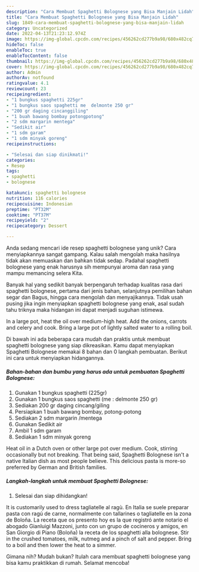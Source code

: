 ```yaml
---
description: "Cara Membuat Spaghetti Bolognese yang Bisa Manjain Lidah"
title: "Cara Membuat Spaghetti Bolognese yang Bisa Manjain Lidah"
slug: 1849-cara-membuat-spaghetti-bolognese-yang-bisa-manjain-lidah
category: Uncategorized
date: 2022-04-13T21:23:12.974Z
image: https://img-global.cpcdn.com/recipes/456262cd277b9a98/680x482cq70/spaghetti-bolognese-foto-resep-utama.jpg
hideToc: false
enableToc: true
enableTocContent: false
thumbnail: https://img-global.cpcdn.com/recipes/456262cd277b9a98/680x482cq70/spaghetti-bolognese-foto-resep-utama.jpg
cover: https://img-global.cpcdn.com/recipes/456262cd277b9a98/680x482cq70/spaghetti-bolognese-foto-resep-utama.jpg
author: Admin
authorAv: notfound
ratingvalue: 4.1
reviewcount: 23
recipeingredient:
- "1 bungkus spaghetti 225gr"
- "1 bungkus saos spaghetti me  delmonte 250 gr"
- "200 gr daging cincanggiling"
- "1 buah bawang bombay potongpotong"
- "2 sdm margarin mentega"
- "Sedikit air"
- "1 sdm garam"
- "1 sdm minyak goreng"
recipeinstructions:

- "Selesai dan siap dinikmati!"
categories:
- Resep
tags:
- spaghetti
- bolognese

katakunci: spaghetti bolognese 
nutrition: 116 calories
recipecuisine: Indonesian
preptime: "PT32M"
cooktime: "PT37M"
recipeyield: "2"
recipecategory: Dessert

---
```





Anda sedang mencari ide resep spaghetti bolognese yang unik? Cara menyiapkannya sangat gampang. Kalau salah mengolah maka hasilnya tidak akan memuaskan dan bahkan tidak sedap. Padahal spaghetti bolognese yang enak harusnya sih mempunyai aroma dan rasa yang mampu memancing selera Kita.





Banyak hal yang sedikit banyak berpengaruh terhadap kualitas rasa dari spaghetti bolognese, pertama dari jenis bahan, selanjutnya pemilihan bahan segar dan Bagus, hingga cara mengolah dan menyajikannya. Tidak usah pusing jika ingin menyiapkan spaghetti bolognese yang enak,      asal sudah tahu triknya maka hidangan ini dapat menjadi suguhan istimewa.














In a large pot, heat the oil over medium-high heat. Add the onions, carrots and celery and cook. Bring a large pot of lightly salted water to a rolling boil.






Di bawah ini ada beberapa cara mudah dan praktis untuk membuat spaghetti bolognese yang siap dikreasikan. Kamu dapat menyiapkan Spaghetti Bolognese memakai 8 bahan dan 0 langkah pembuatan. Berikut ini cara untuk menyiapkan hidangannya.

<!--inarticleads1-->

##### Bahan-bahan dan bumbu yang harus ada untuk pembuatan Spaghetti Bolognese:

1. Gunakan 1 bungkus spaghetti (225gr)
1. Gunakan 1 bungkus saos spaghetti (me : delmonte 250 gr)
1. Sediakan 200 gr daging cincang/giling
1. Persiapkan 1 buah bawang bombay, potong-potong
1. Sediakan 2 sdm margarin /mentega
1. Gunakan Sedikit air
1. Ambil 1 sdm garam
1. Sediakan 1 sdm minyak goreng


Heat oil in a Dutch oven or other large pot over medium. Cook, stirring occasionally but not breaking. That being said, Spaghetti Bolognese isn&#39;t a native Italian dish as most people believe. This delicious pasta is more-so preferred by German and British families. 

<!--inarticleads2-->

##### Langkah-langkah untuk membuat Spaghetti Bolognese:


1. Selesai dan siap dihidangkan!

It is customarily used to dress tagliatelle al ragù. En Italia se suele preparar pasta con ragú de carne, normalmente con tallarines o tagliatelle en la zona de Boloña. La receta que os presento hoy es la que registró ante notario el abogado Gianluigi Mazzoni, junto con un grupo de cocineros y amigos, en San Giorgio di Piano (Boloña) la receta de los spaghetti alla bolognese. Stir in the crushed tomatoes, milk, nutmeg and a pinch of salt and pepper. Bring to a boil and then lower the heat to a simmer. 

Gimana nih? Mudah bukan? Itulah cara membuat spaghetti bolognese yang bisa kamu praktikkan di rumah. Selamat mencoba!
